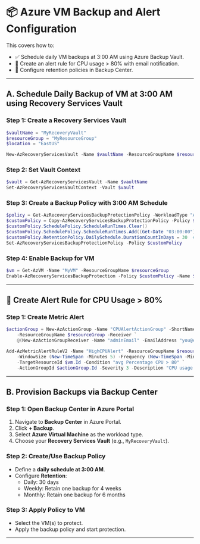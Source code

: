
# 📦 Azure VM Backup and Alert Configuration 

This covers how to:
- ✅ Schedule daily VM backups at 3:00 AM using Azure Backup Vault.
- 📧 Create an alert rule for CPU usage > 80% with email notification.
- 🔄 Configure retention policies in Backup Center.

---

## A. Schedule Daily Backup of VM at 3:00 AM using Recovery Services Vault

### Step 1: Create a Recovery Services Vault

```powershell
$vaultName = "MyRecoveryVault"
$resourceGroup = "MyResourceGroup"
$location = "EastUS"

New-AzRecoveryServicesVault -Name $vaultName -ResourceGroupName $resourceGroup -Location $location
```

### Step 2: Set Vault Context

```powershell
$vault = Get-AzRecoveryServicesVault -Name $vaultName
Set-AzRecoveryServicesVaultContext -Vault $vault
```

### Step 3: Create a Backup Policy with 3:00 AM Schedule

```powershell
$policy = Get-AzRecoveryServicesBackupProtectionPolicy -WorkloadType "AzureVM"
$customPolicy = Copy-AzRecoveryServicesBackupProtectionPolicy -Policy $policy -Name "DailyBackupAt3AM"
$customPolicy.SchedulePolicy.ScheduleRunTimes.Clear()
$customPolicy.SchedulePolicy.ScheduleRunTimes.Add((Get-Date "03:00:00"))
$customPolicy.RetentionPolicy.DailySchedule.DurationCountInDays = 30  # Retain daily backups for 30 days
Set-AzRecoveryServicesBackupProtectionPolicy -Policy $customPolicy
```

### Step 4: Enable Backup for VM

```powershell
$vm = Get-AzVM -Name "MyVM" -ResourceGroupName $resourceGroup
Enable-AzRecoveryServicesBackupProtection -Policy $customPolicy -Name $vm.Name -ResourceGroupName $resourceGroup -VaultId $vault.ID
```

---

## 📧 Create Alert Rule for CPU Usage > 80%

### Step 1: Create Metric Alert

```powershell
$actionGroup = New-AzActionGroup -Name "CPUAlertActionGroup" -ShortName "CPUAlert" `
    -ResourceGroupName $resourceGroup -Receiver `
    @(New-AzActionGroupReceiver -Name "adminEmail" -EmailAddress "you@example.com")

Add-AzMetricAlertRuleV2 -Name "HighCPUAlert" -ResourceGroupName $resourceGroup `
    -WindowSize (New-TimeSpan -Minutes 5) -Frequency (New-TimeSpan -Minutes 1) `
    -TargetResourceId $vm.Id -Condition "avg Percentage CPU > 80" `
    -ActionGroupId $actionGroup.Id -Severity 3 -Description "CPU usage exceeded 80%."
```

---

## B. Provision Backups via Backup Center

### Step 1: Open Backup Center in Azure Portal

1. Navigate to **Backup Center** in Azure Portal.
2. Click **+ Backup**.
3. Select **Azure Virtual Machine** as the workload type.
4. Choose your **Recovery Services Vault** (e.g., `MyRecoveryVault`).

### Step 2: Create/Use Backup Policy

- Define a **daily schedule at 3:00 AM**.
- Configure **Retention**:
  - Daily: 30 days
  - Weekly: Retain one backup for 4 weeks
  - Monthly: Retain one backup for 6 months

### Step 3: Apply Policy to VM

- Select the VM(s) to protect.
- Apply the backup policy and start protection.

---

